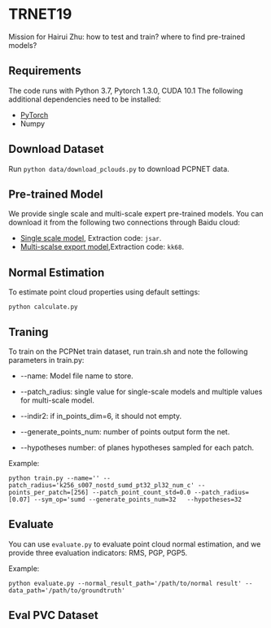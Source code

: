 # TRNET19

Mission for Hairui Zhu:
  how to test and train? 
  where to find pre-trained models?

## Requirements

The code runs with Python 3.7, Pytorch 1.3.0, CUDA 10.1 The following additional dependencies need to be installed:

* [PyTorch](https://pytorch.org/)
* Numpy


## Download Dataset

Run `python data/download_pclouds.py` to download PCPNET data.

## Pre-trained Model

We provide single scale and multi-scale expert pre-trained models. You can download it from the following two connections through Baidu cloud:
* [Single scale model](https://pan.baidu.com/s/1aJMFN8YB_u-wRwE9MiWkfg), Extraction code: `jsar`.
* [Multi-scalse export model](https://pan.baidu.com/s/1U5ah3OLIkMf9ate9tdzN1w),Extraction code: `kk68`.

## Normal Estimation

To estimate point cloud properties using default settings:
```
python calculate.py
```

## Traning

To train on the PCPNet train dataset, run train.sh and note the following parameters in train.py:

* --name: Model file name to store.

* --patch_radius: single value for single-scale models and multiple values for multi-scale model.

* --indir2: if in_points_dim=6, it should not empty.

* --generate_points_num: number of points output form the net.

* --hypotheses number: of planes hypotheses sampled for each patch.


Example:

```
python train.py --name='' --patch_radius='k256_s007_nostd_sumd_pt32_pl32_num_c' --points_per_patch=[256] --patch_point_count_std=0.0 --patch_radius=[0.07] --sym_op='sumd --generate_points_num=32   --hypotheses=32 
```

## Evaluate

You can use `evaluate.py` to evaluate point cloud normal estimation, and we provide three evaluation indicators: RMS, PGP, PGP5.

Example:
```
python evaluate.py --normal_result_path='/path/to/normal result' --data_path='/path/to/groundtruth'
```

## Eval PVC Dataset






